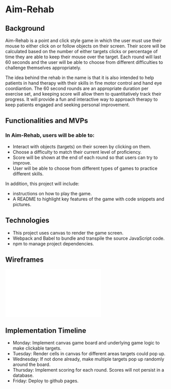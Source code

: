 # Aim-Rehab

## Background

Aim-Rehab is a point and click style game in which the user must use their mouse to either click on or follow objects on their screen. Their score will be calculated based on the number of either targets clicks or percentage of time they are able to keep their mouse over the target. Each round will last 60 seconds and the user will be able to choose from different difficulties to challenge themselves appropriately. 

The idea behind the rehab in the name is that it is also intended to help patients in hand therapy with their skills in fine motor control and hand eye coordiantion. The 60 second rounds are an appropriate duration per exercise set, and keeping score will allow them to quantitatively track their progress. It will provide a fun and interactive way to approach therapy to keep patients engaged and seeking personal improvement.

## Functionalities and MVPs

### In Aim-Rehab, users will be able to:
* Interact with objects (targets) on their screen by clicking on them.
* Choose a difficulty to match their current level of proficiency.
* Score will be shown at the end of each round so that users can try to improve.
* User will be able to choose from different types of games to practice different skills.

In addition, this project will include:
* instructions on how to play the game.
* A README to highlight key features of the game with code snippets and pictures.

## Technologies
* This project uses canvas to render the game screen.
* Webpack and Babel to bundle and transpile the source JavaScript code.
* npm to manage project dependencies.

## Wireframes
![Aim-Rehab](Aim-Rehab---Wireframe-cc-Premium.pdf)

## Implementation Timeline
* Monday: Implement canvas game board and underlying game logic to make clickable targets.
* Tuesday: Render cells in canvas for different areas targets could pop up.
* Wednesday: If not done already, make multiple targets pop up randomly around the board.
* Thursday: Implement scoring for each round. Scores will not persist in a database.
* Friday: Deploy to github pages.
